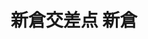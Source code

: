 ---
addr: " \u65B0\u5009"
city: Yamanashi
country: Japan
description: "\u65B0\u5009 (R137) \u5BCC\u58EB\u5409\u7530\u5E02, \u5C71\u68A8\u770C
  \u65E5\u672C"
id: 51c252a3498edc4a8936f184
lat: 35.49162091431535
lng: 138.78001115175456
title: "\u65B0\u5009\u4EA4\u5DEE\u70B9 \u65B0\u5009"
venue: "\u65B0\u5009\u4EA4\u5DEE\u70B9"
---